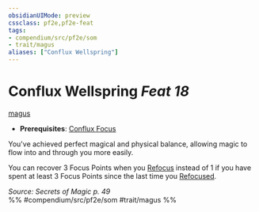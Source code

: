 ```yaml
---
obsidianUIMode: preview
cssclass: pf2e,pf2e-feat
tags:
- compendium/src/pf2e/som
- trait/magus
aliases: ["Conflux Wellspring"]
---
```

# Conflux Wellspring  *Feat 18*  
[magus](../../rules/traits/magus-som.md)  

- **Prerequisites**: [Conflux Focus](conflux-focus-som.md)

You've achieved perfect magical and physical balance, allowing magic to flow into and through you more easily.

You can recover 3 Focus Points when you [Refocus](../../rules/actions/refocus.md) instead of 1 if you have spent at least 3 Focus Points since the last time you [Refocused](../../rules/actions/refocus.md).

*Source: Secrets of Magic p. 49*  
%% #compendium/src/pf2e/som #trait/magus %%